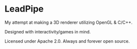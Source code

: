 # LeadPipe
My attempt at making a 3D renderer utilizing OpenGL & C/C++.

Designed with interactivity/games in mind.


Licensed under Apache 2.0. Always and forever open source.
